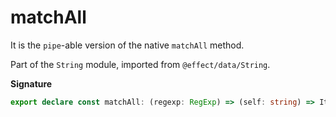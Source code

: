 # matchAll

It is the `pipe`-able version of the native `matchAll` method.

Part of the `String` module, imported from `@effect/data/String`.

**Signature**

```ts
export declare const matchAll: (regexp: RegExp) => (self: string) => IterableIterator<RegExpMatchArray>
```
